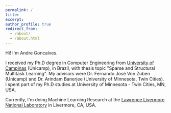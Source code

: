 ```yaml
---
permalink: /
title:
excerpt: 
author_profile: true
redirect_from: 
  - /about/
  - /about.html
---
```

Hi! I'm Andre Goncalves.

I received my Ph.D degree in Computer Engineering from [University of Campinas](http://www.unicamp.br/unicamp/english) (Unicamp), in Brazil, with thesis topic "Sparse and Structural Multitask Learning". My advisors were Dr. Fernando José Von Zuben (Unicamp) and Dr. Arindam Banerjee (University of Minnesota, Twin Cities). I spent part of my Ph.D studies at University of Minnesota - Twin Cities, MN, USA.

Currently, I'm doing Machine Learning Research at the [Lawrence Livermore National Laboratory](https://www.llnl.gov) in Livermore, CA, USA.

